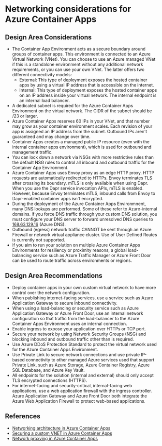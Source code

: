 # Networking considerations for Azure Container Apps

## Design Area Considerations

* The Container App Environment acts as a secure boundary around groups of container apps. This environment is connected to an Azure Virtual Network (VNet). You can choose to use an Azure managed VNet if this is a standalone environment without any additional network requirements, or you can use your own VNet. The latter offers two different connectivity models:
  * External: This type of deployment exposes the hosted container apps by using a virtual IP address that is accessible on the internet. 
  * Internal: This type of deployment exposes the hosted container apps on an IP address inside your virtual network. The internal endpoint is an internal load balancer. 
* A dedicated subnet is required for the Azure Container Apps Environment on the virtual network. The CIDR of the subnet should be /23 or larger.
* Azure Container Apps reserves 60 IPs in your VNet, and that number may grow as your container environment scales. Each revision of your app is assigned an IP address from the subnet. Outbound IPs aren't guaranteed and may change over time.
* Container Apps creates a managed public IP resource (even with the internal container apps environment), which is used for outbound and management traffic. 
* You can lock down a network via NSGs with more restrictive rules than the default NSG rules to control all inbound and outbound traffic for the Container App Environment.
* Azure Container Apps uses Envoy proxy as an edge HTTP proxy. HTTP requests are automatically redirected to HTTPs. Envoy terminates TLS after crossing its boundary. mTLS is only available when using Dapr. When you use the Dapr service invocation APIs, mTLS is enabled. However, because Envoy terminates mTLS, inbound calls from Envoy to Dapr-enabled container apps isn't encrypted.
* During the deployment of the Azure Container Apps Environmnent, many DNS lookups are performed. Some of these refer to Azure-internal domains. If you force DNS traffic through your custom DNS solution, you must configure your DNS server to forward unresolved DNS queries to [168.63.129.16](https://learn.microsoft.com/en-us/azure/virtual-network/what-is-ip-address-168-63-129-16) (Azure DNS).
* Outbound (egress) network traffic CANNOT be sent through an Azure Firewall or network virtual appliance cluster. Use of User Defined Routes is currently not supported.
* If you aim to run your solution on multiple Azure Container Apps Environments for resiliency or proximity reasons, a global load-balancing service such as Azure Traffic Manager or Azure Front Door can be used to route traffic across environments or regions.
  

## Design Area Recommendations
  
* Deploy container apps in your own custom virtual network to have more control over the network configuration.
* When publishing internet-facing services, use a service such as Azure Application Gateway to secure inbound connectivity.
* When using a load-balancing or security service such as Azure Application Gateway or Azure Front Door, use an internal network configuration so that traffic from the load-balancer to the Azure Container Apps Environment uses an internal connection. 
* Enable ingress to expose your application over HTTPs or TCP port.
* Secure your network by using Network Security Groups (NSG) and blocking inbound and outbound traffic other than is required.
* Use Azure DDoS Protection Standard to protect the virtual network used for the Azure Container Apps Environment.
* Use Private Link to secure network connections and use private IP-based connectivity to other managed Azure services used that support Private Link, such as Azure Storage, Azure Container Registry, Azure SQL Database, and Azure Key Vault.
* All endpoints for the solution (internal and external) should only accept TLS encrypted connections (HTTPS).
* For internet-facing and security-critical, internal-facing web applications, use a web application firewall with the ingress controller. Azure Application Gateway and Azure Front Door both integrate the Azure Web Application Firewall to protect web-based applications.
   
## References

- [Networking architecture in Azure Container Apps](https://learn.microsoft.com/en-us/azure/container-apps/networking)
- [Securing a custom VNET in Azure Container Apps](https://learn.microsoft.com/en-us/azure/container-apps/firewall-integration)
- [Network proxying in Azure Container Apps](https://learn.microsoft.com/en-us/azure/container-apps/network-proxy)
  
